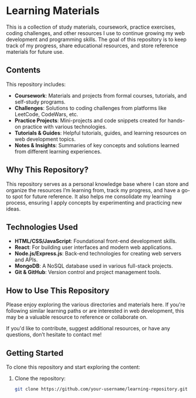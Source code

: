 # Learning Materials

This is a collection of study materials, coursework, practice exercises, coding challenges, and other resources I use to continue growing my web development and programming skills. The goal of this repository is to keep track of my progress, share educational resources, and store reference materials for future use.

## Contents

This repository includes:

- **Coursework**: Materials and projects from formal courses, tutorials, and self-study programs.
- **Challenges**: Solutions to coding challenges from platforms like LeetCode, CodeWars, etc.
- **Practice Projects**: Mini-projects and code snippets created for hands-on practice with various technologies.
- **Tutorials & Guides**: Helpful tutorials, guides, and learning resources on web development topics.
- **Notes & Insights**: Summaries of key concepts and solutions learned from different learning experiences.

## Why This Repository?

This repository serves as a personal knowledge base where I can store and organize the resources I’m learning from, track my progress, and have a go-to spot for future reference. It also helps me consolidate my learning process, ensuring I apply concepts by experimenting and practicing new ideas.

## Technologies Used

- **HTML/CSS/JavaScript**: Foundational front-end development skills.
- **React**: For building user interfaces and modern web applications.
- **Node.js/Express.js**: Back-end technologies for creating web servers and APIs.
- **MongoDB**: A NoSQL database used in various full-stack projects.
- **Git & GitHub**: Version control and project management tools.

## How to Use This Repository

Please enjoy exploring the various directories and materials here. If you're following similar learning paths or are interested in web development, this may be a valuable resource to reference or collaborate on.

If you'd like to contribute, suggest additional resources, or have any questions, don’t hesitate to contact me!

## Getting Started

To clone this repository and start exploring the content:

1. Clone the repository:
   ```bash
   git clone https://github.com/your-username/learning-repository.git
